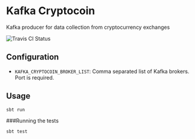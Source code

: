 Kafka Cryptocoin
================

Kafka producer for data collection from cryptocurrency exchanges

![Travis CI Status](https://travis-ci.org/blbradley/kafka-cryptocoin.svg)


Configuration
-------------

* `KAFKA_CRYPTOCOIN_BROKER_LIST`: Comma separated list of Kafka brokers. Port is required.


Usage
-----

    sbt run

###Running the tests

    sbt test
